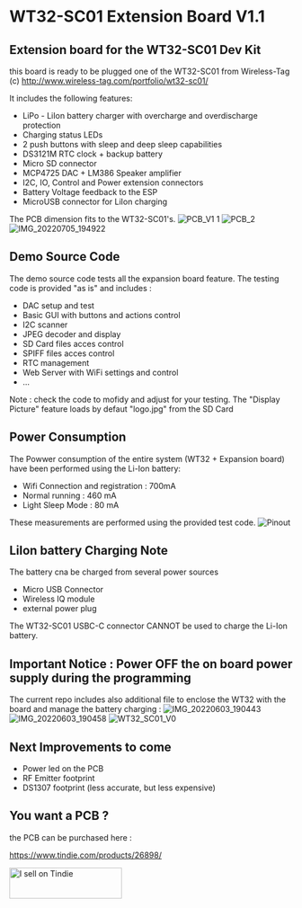 # WT32-SC01 Extension Board V1.1

## Extension board for the WT32-SC01 Dev Kit

this board is ready to be plugged one of the WT32-SC01 from Wireless-Tag (c)
http://www.wireless-tag.com/portfolio/wt32-sc01/

It includes the following features:
- LiPo - LiIon battery charger with overcharge and overdischarge protection
- Charging status LEDs
- 2 push buttons with sleep and deep sleep capabilities
- DS3121M RTC clock + backup battery
- Micro SD connector
- MCP4725 DAC + LM386 Speaker amplifier 
- I2C, IO, Control and Power extension connectors
- Battery Voltage feedback to the ESP
- MicroUSB connector for LiIon charging 

The PCB dimension fits to the WT32-SC01's.
![PCB_V1 1](https://user-images.githubusercontent.com/84618082/178008772-bc322595-49b6-4f7d-8436-ce15c46ad017.png)
![PCB_2](https://user-images.githubusercontent.com/84618082/178008804-43db00e3-7fa0-45bc-aafb-9cc116324780.jpg)
![IMG_20220705_194922](https://user-images.githubusercontent.com/84618082/178101554-06d3a111-4379-460b-b378-11b0b5f8ad58.jpg)




## Demo Source Code

The demo source code tests all the expansion board feature. The testing code is provided "as is" and includes : 
- DAC setup and test
- Basic GUI with buttons and actions control
- I2C scanner
- JPEG decoder and display
- SD Card files acces control
- SPIFF files acces control
- RTC management
- Web Server with WiFi settings and control
- ...

Note : check the code to mofidy and adjust for your testing. The "Display Picture" feature loads by defaut "logo.jpg" from the SD Card

## Power Consumption
The Powwer consumption of the entire system (WT32 + Expansion board) have been performed using the Li-Ion battery: 
- Wifi Connection and registration : 700mA
- Normal running : 460 mA
- Light Sleep Mode : 80 mA

These measurements are performed using the provided test code.
![Pinout](https://user-images.githubusercontent.com/84618082/178008853-b726c6a8-c3a5-43ba-b987-e3e57cf9d6bb.png)

## LiIon battery Charging Note
The battery cna be charged from several power sources
- Micro USB Connector
- Wireless IQ module
- external power plug

The WT32-SC01 USBC-C connector CANNOT be used to charge the Li-Ion battery.

## Important Notice : Power OFF the on board power supply during the programming


The current repo includes also additional file to enclose the WT32 with the board and manage the battery charging :
![IMG_20220603_190443](https://user-images.githubusercontent.com/84618082/171991305-c7984d57-45f8-4f77-8732-01891abf1b96.jpg)
![IMG_20220603_190458](https://user-images.githubusercontent.com/84618082/171991308-a0f0558f-5b66-437b-a4ff-4b37b8273da0.jpg)
![WT32_SC01_V0](https://user-images.githubusercontent.com/84618082/171991329-1f8d4e8e-22a2-4803-aea3-f63e086c694c.png)


## Next Improvements to come
- Power led on the PCB
- RF Emitter footprint
- DS1307 footprint (less accurate, but less expensive)


## You want a PCB ?
the PCB can be purchased here : 

https://www.tindie.com/products/26898/

<a href="https://www.tindie.com/stores/blacksfactory/?ref=offsite_badges&utm_source=sellers_BlackSFactory&utm_medium=badges&utm_campaign=badge_small"><img src="https://d2ss6ovg47m0r5.cloudfront.net/badges/tindie-smalls.png" alt="I sell on Tindie" width="200" height="55"></a>

